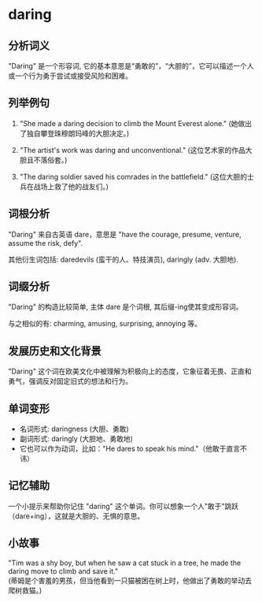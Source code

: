 # daring

## 分析词义

  

"Daring" 是一个形容词, 它的基本意思是“勇敢的”，“大胆的”，它可以描述一个人或一个行为勇于尝试或接受风险和困难。

  

## 列举例句

  

1.  "She made a daring decision to climb the Mount Everest alone." (她做出了独自攀登珠穆朗玛峰的大胆决定。)
    
      
    
2.  "The artist's work was daring and unconventional." (这位艺术家的作品大胆且不落俗套。)
    
      
    
3.  "The daring soldier saved his comrades in the battlefield." (这位大胆的士兵在战场上救了他的战友们。)
    
      
    

  

## 词根分析

  

"Daring" 来自古英语 dare，意思是 "have the courage, presume, venture, assume the risk, defy".

  

其他衍生词包括: daredevils (蛮干的人、特技演员), daringly (adv. 大胆地).

  

## 词缀分析

  

"Daring" 的构造比较简单, 主体 dare 是个词根, 其后缀-ing使其变成形容词。

  

与之相似的有: charming, amusing, surprising, annoying 等。

  

## 发展历史和文化背景

  

"Daring" 这个词在欧美文化中被理解为积极向上的态度，它象征着无畏、正直和勇气，强调反对固定旧式的想法和行为。

  

## 单词变形

  

*   名词形式: daringness (大胆、勇敢)
*   副词形式: daringly (大胆地、勇敢地)
*   它也可以作为动词，比如："He dares to speak his mind."（他敢于直言不讳）

  

## 记忆辅助

  

一个小提示来帮助你记住 "daring" 这个单词。你可以想象一个人"敢于"跳跃（dare+ing），这就是大胆的、无惧的意思。

  

## 小故事

  

"Tim was a shy boy, but when he saw a cat stuck in a tree, he made the daring move to climb and save it."  
(蒂姆是个害羞的男孩，但当他看到一只猫被困在树上时，他做出了勇敢的举动去爬树救猫。)
